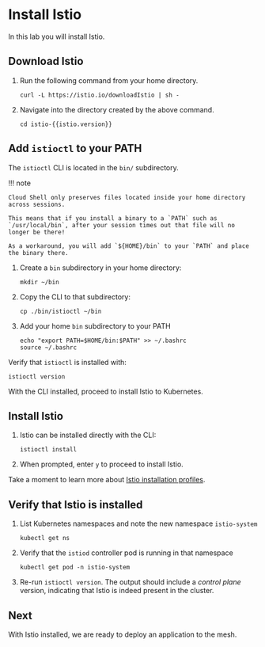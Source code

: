 # Install Istio

In this lab you will install Istio.


## Download Istio

1. Run the following command from your home directory.

    ```{.shell .language-shell}
    curl -L https://istio.io/downloadIstio | sh -
    ```

1. Navigate into the directory created by the above command.

    ```{.shell .language-shell}
    cd istio-{{istio.version}}
    ```


## Add `istioctl` to your PATH

The `istioctl` CLI is located in the `bin/` subdirectory.

!!! note

    Cloud Shell only preserves files located inside your home directory across sessions.

    This means that if you install a binary to a `PATH` such as `/usr/local/bin`, after your session times out that file will no longer be there!

    As a workaround, you will add `${HOME}/bin` to your `PATH` and place the binary there.


1. Create a `bin` subdirectory in your home directory:

    ```{.shell .language-shell}
    mkdir ~/bin
    ```

1. Copy the CLI to that subdirectory:

    ```{.shell .language-shell}
    cp ./bin/istioctl ~/bin
    ```

1. Add your home `bin` subdirectory to your PATH

    ```{.shell .language-shell}
    echo "export PATH=$HOME/bin:$PATH" >> ~/.bashrc
    source ~/.bashrc
    ```

Verify that `istioctl` is installed with:

```{.shell .language-shell}
istioctl version
```

With the CLI installed, proceed to install Istio to Kubernetes.

## Install Istio

1. Istio can be installed directly with the CLI:

    ```{.shell .language-shell}
    istioctl install
    ```

1. When prompted, enter `y` to proceed to install Istio.

Take a moment to learn more about [Istio installation profiles](https://istio.io/latest/docs/setup/additional-setup/config-profiles/).

## Verify that Istio is installed

1. List Kubernetes namespaces and note the new namespace `istio-system`

    ```{.shell .language-shell}
    kubectl get ns
    ```

1. Verify that the `istiod` controller pod is running in that namespace

    ```{.shell .language-shell}
    kubectl get pod -n istio-system
    ```

1. Re-run `istioctl version`.  The output should include a _control plane_ version, indicating that Istio is indeed present in the cluster.

## Next

With Istio installed, we are ready to deploy an application to the mesh.